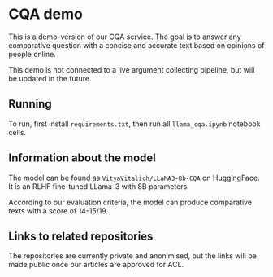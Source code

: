 # CQA demo

This is a demo-version of our CQA service. 
The goal is to answer any comparative question with a concise and accurate text based on opinions of people online.

This demo is not connected to a live argument collecting pipeline, but will be updated in the future.

## Running

To run, first install `requirements.txt`, then run all `llama_cqa.ipynb` notebook cells.

## Information about the model

The model can be found as `VityaVitalich/LLaMA3-8b-CQA` on HuggingFace.
It is an RLHF fine-tuned LLama-3 with 8B parameters.

According to our evaluation criteria, the model can produce comparative texts with a score of 14-15/19.

## Links to related repositories

The repositories are currently private and anonimised, but the links will be made public once our articles are approved for ACL.
